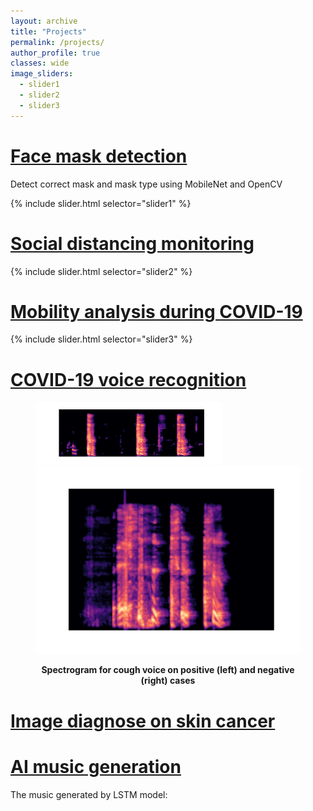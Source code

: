 ```yaml
---
layout: archive
title: "Projects"
permalink: /projects/
author_profile: true
classes: wide
image_sliders:
  - slider1
  - slider2
  - slider3
---
```



# [Face mask detection](projects/face-mask.md)
Detect correct mask and mask type using MobileNet and OpenCV

{% include slider.html selector="slider1" %}

# [Social distancing monitoring](projects/social-distancing.md)

{% include slider.html selector="slider2" %}

# [Mobility analysis during COVID-19](projects/mobility.md)

{% include slider.html selector="slider3" %}

# [COVID-19 voice recognition](projects/voice-rec.md)
<figure>
<p float="left">
  <img src="/images/research/voice-rec/Fig5-pos-cough-spec.png" width="300" height="100"/>
  <img src="/images/research/voice-rec/Fig6-neg-cough-spec.png" width="500" height="300"/> 
</p>
<figcaption align = "center"><b>Spectrogram for cough voice on positive (left) and negative (right) cases</b></figcaption>
</figure>

# [Image diagnose on skin cancer](projects/skin-cancer.md)

# [AI music generation](projects/music.md)
The music generated by LSTM model:
